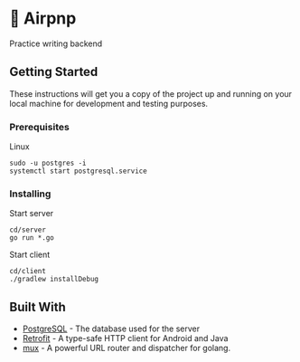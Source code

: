 # :hankey: Airpnp

Practice writing backend

## Getting Started

These instructions will get you a copy of the project up and running on your local machine for development and testing purposes.

### Prerequisites

Linux

```
sudo -u postgres -i
systemctl start postgresql.service
```

### Installing

Start server

```
cd/server
go run *.go
```

Start client

```
cd/client
./gradlew installDebug
```

## Built With

* [PostgreSQL](https://www.postgresql.org/) - The database used for the server  
* [Retrofit](https://square.github.io/retrofit/) - A type-safe HTTP client for Android and Java
* [mux](https://github.com/gorilla/mux) - A powerful URL router and dispatcher for golang.

